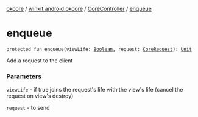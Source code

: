 [okcore](../../index.md) / [winkit.android.okcore](../index.md) / [CoreController](index.md) / [enqueue](./enqueue.md)

# enqueue

`protected fun enqueue(viewLife: `[`Boolean`](https://kotlinlang.org/api/latest/jvm/stdlib/kotlin/-boolean/index.html)`, request: `[`CoreRequest`](../../winkit.android.okcore.rest/-core-rest/-core-request/index.md)`): `[`Unit`](https://kotlinlang.org/api/latest/jvm/stdlib/kotlin/-unit/index.html)

Add a request to the client

### Parameters

`viewLife` - if true joins the request's life with the view's life (cancel the request on view's destroy)

`request` - to send